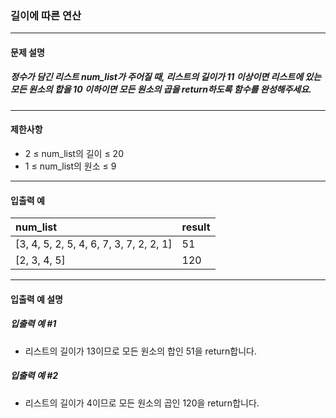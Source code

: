 ### 길이에 따른 연산

***

#### 문제 설명
##### 정수가 담긴 리스트 num_list가 주어질 때, 리스트의 길이가 11 이상이면 리스트에 있는 모든 원소의 합을 10 이하이면 모든 원소의 곱을 return하도록 함수를 완성해주세요.

***

#### 제한사항
* 2 ≤ num_list의 길이 ≤ 20
* 1 ≤ num_list의 원소 ≤ 9

***

#### 입출력 예
num_list	                            |result|
|:--                                    |:--
[3, 4, 5, 2, 5, 4, 6, 7, 3, 7, 2, 2, 1]	|51    |
[2, 3, 4, 5]                            |	120|

***

#### 입출력 예 설명
##### 입출력 예 #1
* 리스트의 길이가 13이므로 모든 원소의 합인 51을 return합니다.

##### 입출력 예 #2
* 리스트의 길이가 4이므로 모든 원소의 곱인 120을 return합니다.